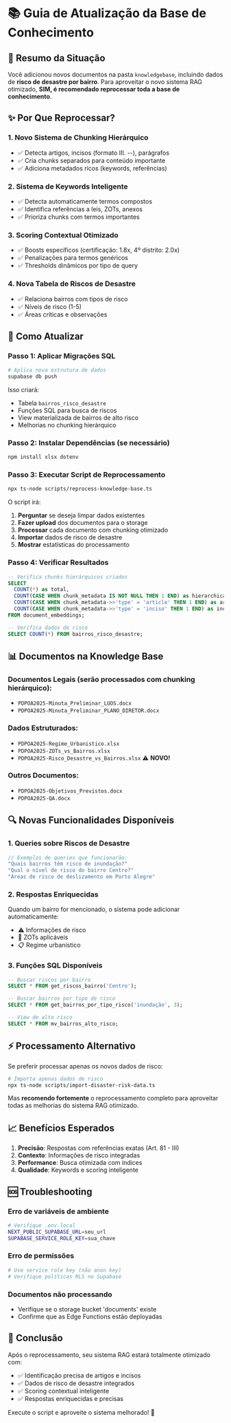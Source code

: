 # 📚 Guia de Atualização da Base de Conhecimento

## 🎯 Resumo da Situação

Você adicionou novos documentos na pasta `knowledgebase`, incluindo dados de **risco de desastre por bairro**. Para aproveitar o novo sistema RAG otimizado, **SIM, é recomendado reprocessar toda a base de conhecimento**.

## ✨ Por Que Reprocessar?

### 1. **Novo Sistema de Chunking Hierárquico**
- ✅ Detecta artigos, incisos (formato III. --), parágrafos
- ✅ Cria chunks separados para conteúdo importante
- ✅ Adiciona metadados ricos (keywords, referências)

### 2. **Sistema de Keywords Inteligente**
- ✅ Detecta automaticamente termos compostos
- ✅ Identifica referências a leis, ZOTs, anexos
- ✅ Prioriza chunks com termos importantes

### 3. **Scoring Contextual Otimizado**
- ✅ Boosts específicos (certificação: 1.8x, 4º distrito: 2.0x)
- ✅ Penalizações para termos genéricos
- ✅ Thresholds dinâmicos por tipo de query

### 4. **Nova Tabela de Riscos de Desastre**
- ✅ Relaciona bairros com tipos de risco
- ✅ Níveis de risco (1-5)
- ✅ Áreas críticas e observações

## 🚀 Como Atualizar

### Passo 1: Aplicar Migrações SQL

```bash
# Aplica nova estrutura de dados
supabase db push
```

Isso criará:
- Tabela `bairros_risco_desastre`
- Funções SQL para busca de riscos
- View materializada de bairros de alto risco
- Melhorias no chunking hierárquico

### Passo 2: Instalar Dependências (se necessário)

```bash
npm install xlsx dotenv
```

### Passo 3: Executar Script de Reprocessamento

```bash
npx ts-node scripts/reprocess-knowledge-base.ts
```

O script irá:
1. **Perguntar** se deseja limpar dados existentes
2. **Fazer upload** dos documentos para o storage
3. **Processar** cada documento com chunking otimizado
4. **Importar** dados de risco de desastre
5. **Mostrar** estatísticas do processamento

### Passo 4: Verificar Resultados

```sql
-- Verifica chunks hierárquicos criados
SELECT 
  COUNT(*) as total,
  COUNT(CASE WHEN chunk_metadata IS NOT NULL THEN 1 END) as hierarchical,
  COUNT(CASE WHEN chunk_metadata->>'type' = 'article' THEN 1 END) as articles,
  COUNT(CASE WHEN chunk_metadata->>'type' = 'inciso' THEN 1 END) as incisos
FROM document_embeddings;

-- Verifica dados de risco
SELECT COUNT(*) FROM bairros_risco_desastre;
```

## 📊 Documentos na Knowledge Base

### Documentos Legais (serão processados com chunking hierárquico):
- `PDPOA2025-Minuta_Preliminar_LUOS.docx`
- `PDPOA2025-Minuta_Preliminar_PLANO_DIRETOR.docx`

### Dados Estruturados:
- `PDPOA2025-Regime_Urbanistico.xlsx`
- `PDPOA2025-ZOTs_vs_Bairros.xlsx`
- `PDPOA2025-Risco_Desastre_vs_Bairros.xlsx` ⚠️ **NOVO!**

### Outros Documentos:
- `PDPOA2025-Objetivos_Previstos.docx`
- `PDPOA2025-QA.docx`

## 🔍 Novas Funcionalidades Disponíveis

### 1. Queries sobre Riscos de Desastre

```typescript
// Exemplos de queries que funcionarão:
"Quais bairros têm risco de inundação?"
"Qual o nível de risco do bairro Centro?"
"Áreas de risco de deslizamento em Porto Alegre"
```

### 2. Respostas Enriquecidas

Quando um bairro for mencionado, o sistema pode adicionar automaticamente:
- ⚠️ Informações de risco
- 📍 ZOTs aplicáveis
- 📋 Regime urbanístico

### 3. Funções SQL Disponíveis

```sql
-- Buscar riscos por bairro
SELECT * FROM get_riscos_bairro('Centro');

-- Buscar bairros por tipo de risco
SELECT * FROM get_bairros_por_tipo_risco('inundação', 3);

-- View de alto risco
SELECT * FROM mv_bairros_alto_risco;
```

## ⚡ Processamento Alternativo

Se preferir processar apenas os novos dados de risco:

```bash
# Importa apenas dados de risco
npx ts-node scripts/import-disaster-risk-data.ts
```

Mas **recomendo fortemente** o reprocessamento completo para aproveitar todas as melhorias do sistema RAG otimizado.

## 📈 Benefícios Esperados

1. **Precisão**: Respostas com referências exatas (Art. 81 - III)
2. **Contexto**: Informações de risco integradas
3. **Performance**: Busca otimizada com índices
4. **Qualidade**: Keywords e scoring inteligente

## 🆘 Troubleshooting

### Erro de variáveis de ambiente
```bash
# Verifique .env.local
NEXT_PUBLIC_SUPABASE_URL=seu_url
SUPABASE_SERVICE_ROLE_KEY=sua_chave
```

### Erro de permissões
```bash
# Use service role key (não anon key)
# Verifique políticas RLS no Supabase
```

### Documentos não processando
- Verifique se o storage bucket 'documents' existe
- Confirme que as Edge Functions estão deployadas

## 🎉 Conclusão

Após o reprocessamento, seu sistema RAG estará totalmente otimizado com:
- ✅ Identificação precisa de artigos e incisos
- ✅ Dados de risco de desastre integrados
- ✅ Scoring contextual inteligente
- ✅ Respostas enriquecidas e precisas

Execute o script e aproveite o sistema melhorado! 🚀